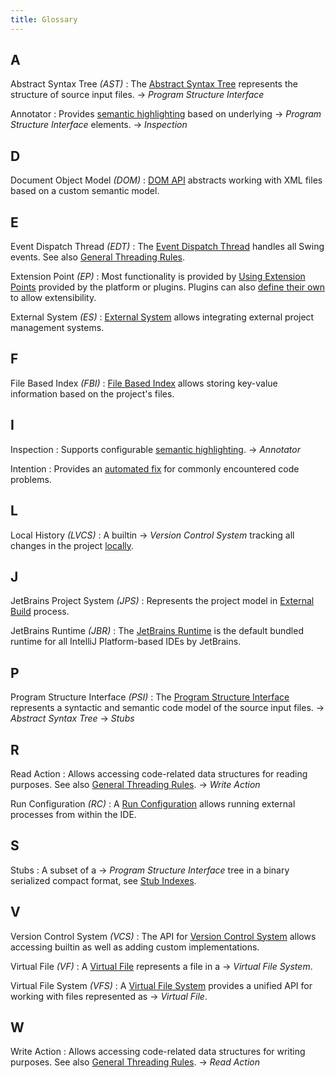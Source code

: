 ```yaml
---
title: Glossary
---
```

<!-- Copyright 2000-2020 JetBrains s.r.o. and other contributors. Use of this source code is governed by the Apache 2 -->

## A

Abstract Syntax Tree _(AST)_
: The [Abstract Syntax Tree](/reference_guide/custom_language_support/implementing_parser_and_psi.md) represents the structure of source input files. 
&rarr; _Program Structure Interface_

Annotator
: Provides [semantic highlighting](/reference_guide/custom_language_support/syntax_highlighting_and_error_highlighting.md) based on underlying &rarr; _Program Structure Interface_ elements.
&rarr; _Inspection_

## D

Document Object Model _(DOM)_
: [DOM API](/reference_guide/frameworks_and_external_apis/xml_dom_api.md) abstracts working with XML files based on a custom semantic model.

## E
Event Dispatch Thread _(EDT)_
: The [Event Dispatch Thread](https://docs.oracle.com/javase/tutorial/uiswing/concurrency/dispatch.html) handles all Swing events. See also [General Threading Rules](/basics/architectural_overview/general_threading_rules.md).

Extension Point _(EP)_
: Most functionality is provided by [Using Extension Points](/basics/plugin_structure/plugin_extensions.md) provided by the platform or plugins. Plugins can also [define their own](/basics/plugin_structure/plugin_extension_points.md) to allow extensibility.

External System _(ES)_
: [External System](/reference_guide/frameworks_and_external_apis/external_system_integration.md) allows integrating external project management systems.

## F

File Based Index _(FBI)_
: [File Based Index](/basics/indexing_and_psi_stubs/file_based_indexes.md) allows storing key-value information based on the project's files.


## I

Inspection
: Supports configurable [semantic highlighting](/reference_guide/custom_language_support/code_inspections_and_intentions.md).
&rarr; _Annotator_

Intention
: Provides an [automated fix](/reference_guide/custom_language_support/code_inspections_and_intentions.md) for commonly encountered code problems.

## L

Local History _(LVCS)_
: A builtin &rarr; _Version Control System_ tracking all changes in the project [locally](https://www.jetbrains.com/help/idea/local-history.html).

## J
                           
JetBrains Project System _(JPS)_
: Represents the project model in [External Build](/reference_guide/frameworks_and_external_apis/external_builder_api.md#accessing-project-model-and-configuration-from-external-build) process.

JetBrains Runtime _(JBR)_
: The [JetBrains Runtime](/basics/ide_development_instance.md#using-a-jetbrains-runtime-for-the-development-instance) is the default bundled runtime for all IntelliJ Platform-based IDEs by JetBrains.


## P
Program Structure Interface _(PSI)_
: The [Program Structure Interface](/basics/architectural_overview/psi.md) represents a syntactic and semantic code model of the source input files. &rarr; _Abstract Syntax Tree_ &rarr; _Stubs_

## R

Read Action
: Allows accessing code-related data structures for reading purposes. See also [General Threading Rules](/basics/architectural_overview/general_threading_rules.md).
&rarr; _Write Action_

Run Configuration _(RC)_
: A [Run Configuration](/basics/basic_run_configurations.md) allows running external processes from within the IDE.

## S

Stubs
: A subset of a &rarr; _Program Structure Interface_ tree in a binary serialized compact format, see [Stub Indexes](/basics/indexing_and_psi_stubs/stub_indexes.md).

## V
Version Control System _(VCS)_
: The API for [Version Control System](/reference_guide/vcs_integration_for_plugins.md) allows accessing builtin as well as adding custom implementations. 

Virtual File _(VF)_
: A [Virtual File](/basics/architectural_overview/virtual_file.md) represents a file in a &rarr; _Virtual File System_.

Virtual File System _(VFS)_
: A [Virtual File System](/basics/virtual_file_system.md) provides a unified API for working with files represented as &rarr; _Virtual File_. 


## W

Write Action
: Allows accessing code-related data structures for writing purposes. See also [General Threading Rules](/basics/architectural_overview/general_threading_rules.md).
&rarr; _Read Action_
